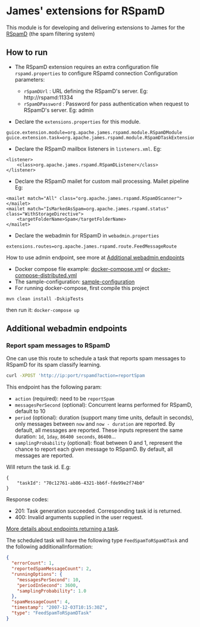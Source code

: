 # James' extensions for RSpamD

This module is for developing and delivering extensions to James for the [RSpamD](https://rspamd.com/) (the spam filtering system) 

## How to run

- The RSpamD extension requires an extra configuration file `rspamd.properties` to configure RSpamd connection
Configuration parameters:
    - `rSpamDUrl` : URL defining the RSpamD's server. Eg: http://rspamd:11334
    - `rSpamDPassword` : Password for pass authentication when request to RSpamD's server. Eg: admin
  
- Declare the `extensions.properties` for this module.

```
guice.extension.module=org.apache.james.rspamd.module.RSpamDModule
guice.extension.task=org.apache.james.rspamd.module.RSpamDTaskExtensionModule
```

- Declare the RSpamD mailbox listeners in `listeners.xml`. Eg:

```
<listener>
    <class>org.apache.james.rspamd.RSpamDListener</class>
</listener>
```

- Declare the RSpamD mailet for custom mail processing. Mailet pipeline Eg:

```
<mailet match="All" class="org.apache.james.rspamd.RSpamDScanner"></mailet>
<mailet match="IsMarkedAsSpam=org.apache.james.rspamd.status" class="WithStorageDirective">
    <targetFolderName>Spam</targetFolderName>
</mailet>
```

- Declare the webadmin for RSpamD in `webadmin.properties`

```
extensions.routes=org.apache.james.rspamd.route.FeedMessageRoute
```
How to use admin endpoint, see more at [Additional webadmin endpoints](README.md)

- Docker compose file example: [docker-compose.yml](docker-compose.yml) or [docker-compose-distributed.yml](docker-compose-distributed.yml)
- The sample-configuration: [sample-configuration](sample-configuration)
- For running docker-compose, first compile this project 

```
mvn clean install -DskipTests
```
then run it: `docker-compose up`

## Additional webadmin endpoints

### Report spam messages to RSpamD
One can use this route to schedule a task that reports spam messages to RSpamD for its spam classify learning.

```bash
curl -XPOST 'http://ip:port/rspamd?action=reportSpam
```

This endpoint has the following param:
- `action` (required): need to be `reportSpam`
- `messagesPerSecond` (optional): Concurrent learns performed for RSpamD, default to 10
- `period` (optional): duration (support many time units, default in seconds), only messages between `now` and `now - duration` are reported. By default, 
all messages are reported. 
   These inputs represent the same duration: `1d`, `1day`, `86400 seconds`, `86400`...
- `samplingProbability` (optional): float between 0 and 1, represent the chance to report each given message to RSpamD. 
By default, all messages are reported.

Will return the task id. E.g:
```
{
    "taskId": "70c12761-ab86-4321-bb6f-fde99e2f74b0"
}
```

Response codes:
- 201: Task generation succeeded. Corresponding task id is returned.
- 400: Invalid arguments supplied in the user request.

[More details about endpoints returning a task](https://james.apache.org/server/manage-webadmin.html#Endpoints_returning_a_task).

The scheduled task will have the following type `FeedSpamToRSpamDTask` and the following additionalInformation:

```json
{
  "errorCount": 1,
  "reportedSpamMessageCount": 2,
  "runningOptions": {
    "messagesPerSecond": 10,
    "periodInSecond": 3600,
    "samplingProbability": 1.0
  },
  "spamMessageCount": 4,
  "timestamp": "2007-12-03T10:15:30Z",
  "type": "FeedSpamToRSpamDTask"
}
```